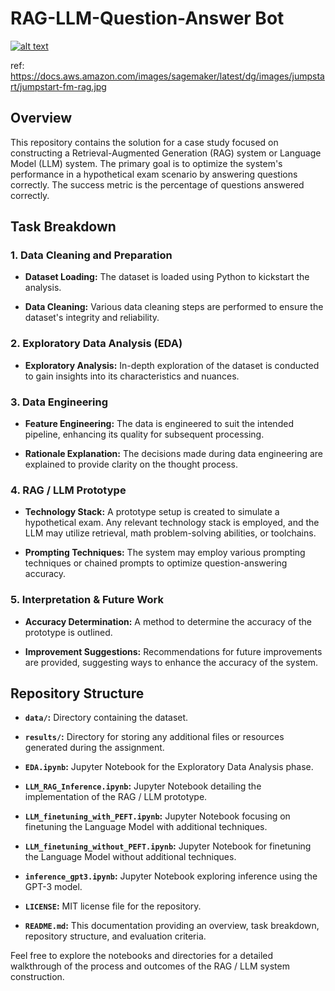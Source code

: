 

# RAG-LLM-Question-Answer Bot

[![alt text][image]][hyperlink]

[hyperlink]:https://docs.aws.amazon.com/images/sagemaker/latest/dg/images/jumpstart/jumpstart-fm-rag.jpg
[image]:
https://aws.amazon.com/what-is/retrieval-augmented-generation/
(tooltip)
ref: https://docs.aws.amazon.com/images/sagemaker/latest/dg/images/jumpstart/jumpstart-fm-rag.jpg

## Overview

This repository contains the solution for a case study focused on constructing a Retrieval-Augmented Generation (RAG) system or Language Model (LLM) system. The primary goal is to optimize the system's performance in a hypothetical exam scenario by answering questions correctly. The success metric is the percentage of questions answered correctly.

## Task Breakdown

### 1. Data Cleaning and Preparation

- **Dataset Loading:** The dataset is loaded using Python to kickstart the analysis.

- **Data Cleaning:** Various data cleaning steps are performed to ensure the dataset's integrity and reliability.

### 2. Exploratory Data Analysis (EDA)

- **Exploratory Analysis:** In-depth exploration of the dataset is conducted to gain insights into its characteristics and nuances.

### 3. Data Engineering

- **Feature Engineering:** The data is engineered to suit the intended pipeline, enhancing its quality for subsequent processing.

- **Rationale Explanation:** The decisions made during data engineering are explained to provide clarity on the thought process.

### 4. RAG / LLM Prototype

- **Technology Stack:** A prototype setup is created to simulate a hypothetical exam. Any relevant technology stack is employed, and the LLM may utilize retrieval, math problem-solving abilities, or toolchains.

- **Prompting Techniques:** The system may employ various prompting techniques or chained prompts to optimize question-answering accuracy.

### 5. Interpretation & Future Work

- **Accuracy Determination:** A method to determine the accuracy of the prototype is outlined.

- **Improvement Suggestions:** Recommendations for future improvements are provided, suggesting ways to enhance the accuracy of the system.

## Repository Structure

- **`data/`:** Directory containing the dataset.

- **`results/`:** Directory for storing any additional files or resources generated during the assignment.

- **`EDA.ipynb`:** Jupyter Notebook for the Exploratory Data Analysis phase.

- **`LLM_RAG_Inference.ipynb`:** Jupyter Notebook detailing the implementation of the RAG / LLM prototype.

- **`LLM_finetuning_with_PEFT.ipynb`:** Jupyter Notebook focusing on finetuning the Language Model with additional techniques.

- **`LLM_finetuning_without_PEFT.ipynb`:** Jupyter Notebook for finetuning the Language Model without additional techniques.

- **`inference_gpt3.ipynb`:** Jupyter Notebook exploring inference using the GPT-3 model.

- **`LICENSE`:** MIT license file for the repository.

- **`README.md`:** This documentation providing an overview, task breakdown, repository structure, and evaluation criteria.



Feel free to explore the notebooks and directories for a detailed walkthrough of the process and outcomes of the RAG / LLM system construction.

